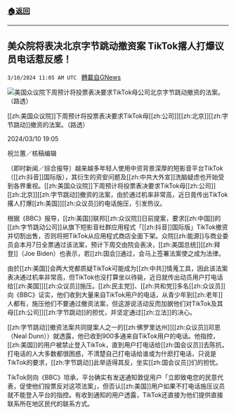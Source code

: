 ###  [:house:返回](README.md)
---


## 美众院将表决北京字节跳动撤资案  TikTok撂人打爆议员电话惹反感！
`3/10/2024 11:05 AM UTC ` [轉載自GNews](https://gnews.org/articles/2381859)

![美国众议院下周预计将投票表决要求TikTok母公司北京字节跳动撤资的法案。（路透）](https://img.ltn.com.tw/Upload/news/600/2024/03/10/phpEhg1F1.jpg "美国众议院下周预计将投票表决要求TikTok母公司北京字节跳动撤资的法案。（路透）")

[[zh:美国众议院]]下周预计将投票表决要求TikTok母[[zh:公司]][[zh:北京]][[zh:字节跳动]]撤资的法案。（路透）

2024/03/10 19:05

祝兰蕙／核稿编辑

〔即时新闻／综合报导〕越来越多年轻人使用中资背景深厚的短影音平台TikTok（[[zh:抖音]]国际版），其衍生的资安问题及[[zh:中共大外宣]]洗脑疑虑也开始受到各界重视。[[zh:美国众议院]]下周预计将投票表决要求TikTok母[[zh:公司]][[zh:北京]][[zh:字节跳动]]撤资的法案，由於通过机率非常高，近日竟传出TikTok撂人打爆[[zh:美国]][[zh:众议员]]的电话施压，引发热议。

根据《BBC》报导，[[zh:美国]]联邦[[zh:众议院]]日前提案，要求[[zh:中国]]的[[zh:字节跳动公司]]从旗下短影音社群应用程式「[[zh:抖音]]国际版」TikTok撤资并切割出售，否则将把TikTok从应用程式商店全面下架。众院[[zh:能源]]与商业委员会本月7日全票通过该法案，预计下周交由院会表决，[[zh:美国总统]][[zh:拜登]]（Joe Biden）也表示，若[[zh:国会]]通过，会马上签署法案使之成为法律。

由於[[zh:美国]]会两大党都质疑TikTok可能成为[[zh:中共]]情蒐工具，因此该法案表决通过机率非常高，但TikTok也没打算坐以待毙，近日就传出动员用户打电话给[[zh:美国]][[zh:众议员]]施压。[[zh:民主党]]、[[zh:共和党]]多名[[zh:众议员]]向《BBC》证实，他们收到大量来自TikTok用户的电话，从青少年到[[zh:老年]]人都有，施压他们不要通过撤资法案，但这游说活动反而加据他们对TikTok及其母[[zh:公司]][[zh:字节跳动]]的担忧，并坚定通过[[zh:立法]]的决心。

[[zh:字节跳动]]撤资法案共同提案人之一的[[zh:佛罗里达州]][[zh:众议员]]邓恩（Neal Dunn））就透露，他已收到900多通来自TikTok用户的电话。他指控，[[zh:美国]]的用户被禁止登入TikTok，直到用户打电话给[[zh:国会议员]]去陈抗，打电话的人大多数都很困惑，不清楚自己打电话给谁或为什麽打电话，只说是TikTok的要求，[[zh:字节跳动]]此举适得其反，坐实[[zh:国会议员]]们的担忧。

TikTok则向《BBC》坦承，平台确实有发送通知敦促用户「立即致电您的民意代表，促使他们投票反对这项法案」，但否认[[zh:美国]]用户如果不打电话施压议员就不能登入平台的指控。有收到通知的用户透露，TikTok还直接为他们提供直接联系所在地区民代的联系方式。
